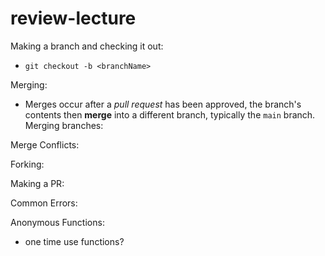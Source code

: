 # review-lecture
Making a branch and checking it out: 
- `git checkout -b <branchName>`

Merging: 
- Merges occur after a _pull request_ has been approved, the branch's contents then **merge** into a different branch, typically the `main` branch. 
Merging branches:

Merge Conflicts: 

Forking: 

Making a PR: 

Common Errors: 

Anonymous Functions: 
- one time use functions? 